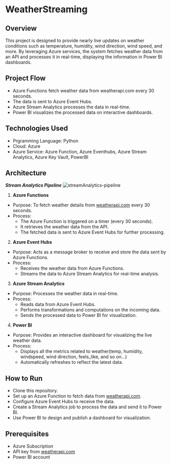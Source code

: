 # WeatherStreaming

## Overview
This project is designed to provide nearly live updates on weather conditions such as temperature, humidity, wind direction, wind speed, and more. By leveraging Azure services, the system fetches weather data from an API and processes it in real-time, displaying the information in Power BI dashboards.

## Project Flow
- Azure Functions fetch weather data from weatherapi.com every 30 seconds.
- The data is sent to Azure Event Hubs.
- Azure Stream Analytics processes the data in real-time.
- Power BI visualizes the processed data on interactive dashboards.

## Technologies Used
- Prgramming Language: Python
- Cloud: Azure
- Azure Service: Azure Function, Azure Eventhubs, Azure Stream Analytics, Azure Key Vault, PowerBI

## Architecture

***Stream Analytics Pipeline***
![streamAnalytics-pipeline](https://github.com/user-attachments/assets/886625f9-f1ba-4bbd-bee5-f9eb4600632b)

1. **Azure Functions**
  - Purpose: To fetch weather details from [weatherapi.com](https://www.weatherapi.com/) every 30 seconds.
  - Process:
      - The Azure Function is triggered on a timer (every 30 seconds).
      - It retrieves the weather data from the API.
      - The fetched data is sent to Azure Event Hubs for further processing.

2. **Azure Event Hubs**
  - Purpose: Acts as a message broker to receive and store the data sent by Azure Functions.
  - Process:
      - Receives the weather data from Azure Functions.
      - Streams the data to Azure Stream Analytics for real-time analysis.

3. **Azure Stream Analytics**
  - Purpose: Processes the weather data in real-time.
  - Process:
      - Reads data from Azure Event Hubs.
      - Performs transformations and computations on the incoming data.
      - Sends the processed data to Power BI for visualization.
        
4. **Power BI**
  - Purpose: Provides an interactive dashboard for visualizing the live weather data.
  - Process:
      - Displays all the metrics related to weather(temp, humidity, windspeed, wind direction, feels_like, and so on...)
      - Automatically refreshes to reflect the latest data.

## How to Run
- Clone this repository.
- Set up an Azure Function to fetch data from [weatherapi.com](https://www.weatherapi.com/).
- Configure Azure Event Hubs to receive the data.
- Create a Stream Analytics job to process the data and send it to Power BI.
- Use Power BI to design and publish a dashboard for visualization.

## Prerequisites
- Azure Subscription
- API key from [weatherapi.com](https://www.weatherapi.com/)
- Power BI account
